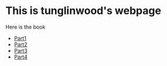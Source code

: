 # This is tunglinwood's webpage

Here is the book
* [Part1](tunglinwood.github.io/UnderstandingDeepLearning_07_22_24_C-001-150)
* [Part2](tunglinwood.github.io/UnderstandingDeepLearning_07_22_24_C-151-300)
* [Part3](tunglinwood.github.io/UnderstandingDeepLearning_07_22_24_C-301-450)
* [Part4](tunglinwood.github.io/UnderstandingDeepLearning_07_22_24_C-451-541)
